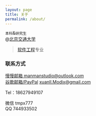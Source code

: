 ```yaml
---
layout: page
title: 关于
permalink: /about/
---
```


`本科`&`研究生`  
@[北京交通大学](https://www.bjtu.edu.cn)   
> [软件工程](http://sse.bjtu.edu.cn/cms/)专业 

### 联系方式
[慢慢邮箱 manmanstudio@outlook.com](mailto:manmanstudio@outlook.com)  
[谷歌邮箱/PayPal](mailto:xuanll.Modix@gmail.com)   xuanll.Modix@gmail.com  

Tel：18627949107  

微信 tmpx777  
QQ 744933502  
